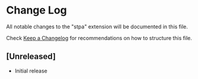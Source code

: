 # Change Log

All notable changes to the "stpa" extension will be documented in this file.

Check [Keep a Changelog](http://keepachangelog.com/) for recommendations on how to structure this file.

## [Unreleased]

- Initial release